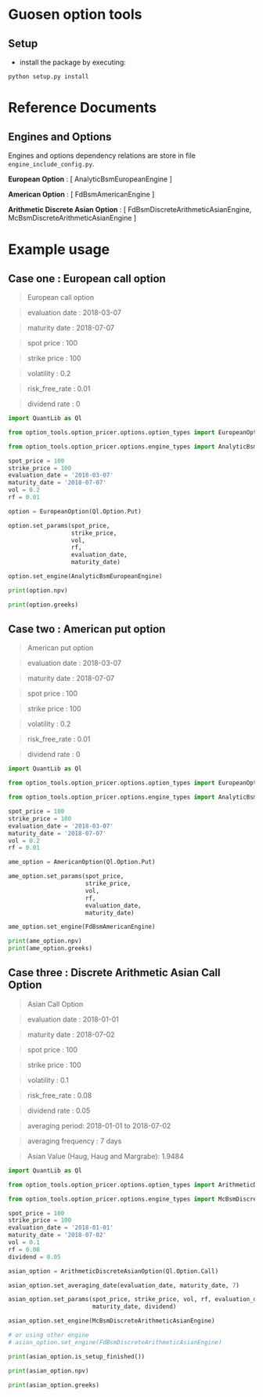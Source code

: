 # Guosen option tools

## Setup

- install the package by executing:
```commandline
python setup.py install
```

# Reference Documents

## Engines and Options

Engines and options dependency relations are store in file `engine_include_config.py`.  

**European Option** : [ AnalyticBsmEuropeanEngine ]  
  
**American Option** : [ FdBsmAmericanEngine ]  
  
**Arithmetic Discrete Asian Option** : [ FdBsmDiscreteArithmeticAsianEngine, McBsmDiscreteArithmeticAsianEngine ]  


# Example usage

## Case one : European call option

>  European call option

>  evaluation date : 2018-03-07

>  maturity date : 2018-07-07

>  spot price : 100

>  strike price : 100

>  volatility : 0.2

>  risk_free_rate : 0.01

>  dividend rate : 0


```python
import QuantLib as Ql

from option_tools.option_pricer.options.option_types import EuropeanOption

from option_tools.option_pricer.options.engine_types import AnalyticBsmEuropeanEngine

spot_price = 100
strike_price = 100
evaluation_date = '2018-03-07'
maturity_date = '2018-07-07'
vol = 0.2
rf = 0.01

option = EuropeanOption(Ql.Option.Put)

option.set_params(spot_price,
                  strike_price,
                  vol,
                  rf,
                  evaluation_date,
                  maturity_date)

option.set_engine(AnalyticBsmEuropeanEngine)

print(option.npv)

print(option.greeks)
```


## Case two : American put option

>  American put option

>  evaluation date : 2018-03-07

>  maturity date : 2018-07-07

>  spot price : 100

>  strike price : 100

>  volatility : 0.2

>  risk_free_rate : 0.01

>  dividend rate : 0


```python
import QuantLib as Ql

from option_tools.option_pricer.options.option_types import EuropeanOption

from option_tools.option_pricer.options.engine_types import AnalyticBsmEuropeanEngine

spot_price = 100
strike_price = 100
evaluation_date = '2018-03-07'
maturity_date = '2018-07-07'
vol = 0.2
rf = 0.01

ame_option = AmericanOption(Ql.Option.Put)

ame_option.set_params(spot_price,
                      strike_price,
                      vol,
                      rf,
                      evaluation_date,
                      maturity_date)

ame_option.set_engine(FdBsmAmericanEngine)

print(ame_option.npv)
print(ame_option.greeks)
```


## Case three : Discrete Arithmetic Asian Call Option

>  Asian Call Option

>  evaluation date : 2018-01-01

>  maturity date : 2018-07-02

>  spot price : 100

>  strike price : 100

>  volatility : 0.1

>  risk_free_rate : 0.08

>  dividend rate : 0.05

> averaging period: 2018-01-01 to 2018-07-02

> averaging frequency : 7 days

> Asian Value (Haug, Haug and Margrabe): 1.9484



```python
import QuantLib as Ql

from option_tools.option_pricer.options.option_types import ArithmeticDiscreteAsianOption

from option_tools.option_pricer.options.engine_types import McBsmDiscreteArithmeticAsianEngine, FdBsmDiscreteArithmeticAsianEngine

spot_price = 100
strike_price = 100
evaluation_date = '2018-01-01'
maturity_date = '2018-07-02'
vol = 0.1
rf = 0.08
dividend = 0.05

asian_option = ArithmeticDiscreteAsianOption(Ql.Option.Call)

asian_option.set_averaging_date(evaluation_date, maturity_date, 7)

asian_option.set_params(spot_price, strike_price, vol, rf, evaluation_date,
                        maturity_date, dividend)

asian_option.set_engine(McBsmDiscreteArithmeticAsianEngine)

# or using other engine
# asian_option.set_engine(FdBsmDiscreteArithmeticAsianEngine)

print(asian_option.is_setup_finished())

print(asian_option.npv)

print(asian_option.greeks)
```